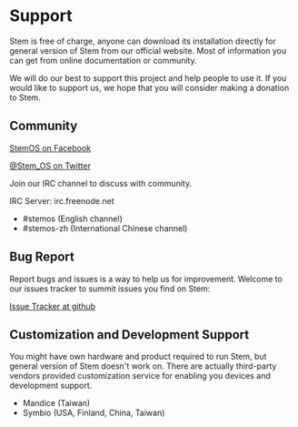 
# Support

Stem is free of charge, anyone can download its installation directly for general version of Stem from our official website. Most of information you can get from online documentation or community.

We will do our best to support this project and help people to use it. If you would like to support us, we hope that you will consider making a donation to Stem.

## Community

[StemOS on Facebook](https://www.facebook.com/pages/Stem-OS/152024608303853)

[@Stem_OS on Twitter](https://twitter.com/Stem_OS)

Join our IRC channel to discuss with community.

IRC Server: irc.freenode.net

* \#stemos (English channel)
* \#stemos-zh (International Chinese channel)

## Bug Report

Report bugs and issues is a way to help us for improvement. Welcome to our issues tracker to summit issues you find on Stem:

[Issue Tracker at github](https://github.com/Mandice/Stem/issues)

## Customization and Development Support

You might have own hardware and product required to run Stem, but general version of Stem doesn't work on. There are actually third-party vendors provided customization service for enabling you devices and development support.

* Mandice (Taiwan)
* Symbio (USA, Finland, China, Taiwan)

